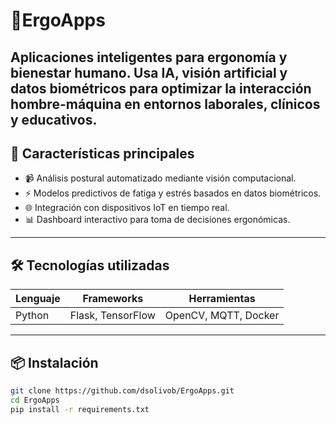 # 🧠ErgoApps
Aplicaciones inteligentes para ergonomía y bienestar humano. Usa IA, visión artificial y datos biométricos para optimizar la interacción hombre-máquina en entornos laborales, clínicos y educativos.
---

## 🚀 Características principales

- 📹 Análisis postural automatizado mediante visión computacional.
- ⚡ Modelos predictivos de fatiga y estrés basados en datos biométricos.
- 🌐 Integración con dispositivos IoT en tiempo real.
- 📊 Dashboard interactivo para toma de decisiones ergonómicas.

---

## 🛠️ Tecnologías utilizadas

| Lenguaje | Frameworks       | Herramientas          |
|----------|------------------|------------------------|
| Python   | Flask, TensorFlow| OpenCV, MQTT, Docker   |

---

## 📦 Instalación

```bash
git clone https://github.com/dsolivob/ErgoApps.git
cd ErgoApps
pip install -r requirements.txt
